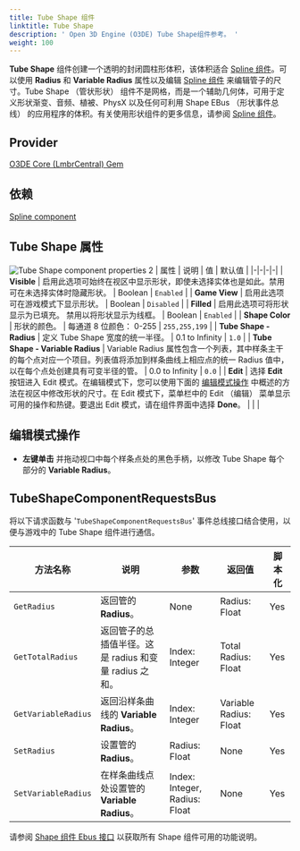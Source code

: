 ```yaml
---
title: Tube Shape 组件
linktitle: Tube Shape
description: ' Open 3D Engine (O3DE) Tube Shape组件参考。 '
weight: 100
---
```




**Tube Shape** 组件创建一个透明的封闭圆柱形体积，该体积适合 [Spline 组件](/docs/user-guide/components/reference/shape/spline/)。可以使用 **Radius** 和 **Variable Radius** 属性以及编辑 [Spline 组件](/docs/user-guide/components/reference/shape/spline/) 来编辑管子的尺寸。Tube Shape （管状形状） 组件不是网格，而是一个辅助几何体，可用于定义形状渐变、音频、植被、PhysX 以及任何可利用 Shape EBus （形状事件总线） 的应用程序的体积。有关使用形状组件的更多信息，请参阅 [Spline 组件](/docs/user-guide/components/reference/shape/spline/)。

## Provider

[O3DE Core (LmbrCentral) Gem](/docs/user-guide/gems/reference/o3de-core)

## 依赖

[Spline component](/docs/user-guide/components/reference/shape/spline/)

## Tube Shape 属性

![Tube Shape component properties](/images/user-guide/components/reference/shape/tube-shape-component-ui-01.png)
2
| 属性 | 说明 | 值 | 默认值 |
|-|-|-|-|
| **Visible** | 启用此选项可始终在视区中显示形状，即使未选择实体也是如此。禁用可在未选择实体时隐藏形状。 | Boolean | `Enabled` |
| **Game View** | 启用此选项可在游戏模式下显示形状。 | Boolean | `Disabled` |
| **Filled** | 启用此选项可将形状显示为已填充。 禁用以将形状显示为线框。 | Boolean | `Enabled` |
| **Shape Color** | 形状的颜色。 | 每通道 8 位颜色： 0-255 | `255,255,199` |
| **Tube Shape - Radius** | 定义 Tube Shape 宽度的统一半径。 | 0.1 to Infinity | `1.0` |
| **Tube Shape - Variable Radius** | Variable Radius 属性包含一个列表，其中样条主干的每个点对应一个项目。列表值将添加到样条曲线上相应点的统一 Radius 值中，以在每个点处创建具有可变半径的管。  | 0.0 to Infinity | `0.0` |
| **Edit** | 选择 **Edit** 按钮进入 Edit 模式。在编辑模式下，您可以使用下面的 [编辑模式操作](#edit-mode-actions) 中概述的方法在视区中修改形状的尺寸。在 Edit 模式下，菜单栏中的 Edit （编辑） 菜单显示可用的操作和热键。要退出 Edit 模式，请在组件界面中选择 **Done**。 |  |  |

## 编辑模式操作

* **左键单击** 并拖动视口中每个样条点处的黑色手柄，以修改 Tube Shape 每个部分的 **Variable Radius**。

## TubeShapeComponentRequestsBus

将以下请求函数与 '`TubeShapeComponentRequestsBus`' 事件总线接口结合使用，以便与游戏中的 Tube Shape 组件进行通信。

| 方法名称 | 说明 | 参数 | 返回值 | 脚本化 |
|-|-|-|-|-|
| `GetRadius` | 返回管的 **Radius**。 | None | Radius: Float | Yes |
| `GetTotalRadius` | 返回管子的总插值半径。这是 radius 和变量 radius 之和。 | Index: Integer | Total Radius: Float | Yes |
| `GetVariableRadius` | 返回沿样条曲线的 **Variable Radius**。 | Index: Integer | Variable Radius: Float | Yes |
| `SetRadius` | 设置管的 **Radius**。 | Radius: Float | None | Yes |
| `SetVariableRadius` | 在样条曲线点处设置管的 **Variable Radius**。 | Index: Integer, Radius: Float | None | Yes |

请参阅 [Shape 组件 Ebus 接口](./#shape-component-ebus-interface) 以获取所有 Shape 组件可用的功能说明。
